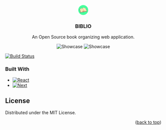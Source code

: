 <div align="center">
  <a href="https://biblio-bookshelf.netlify.app">
  <img src="public/images/favicon.ico" alt="Logo" width="32" height="32">
  </a>

  <h3 align="center">BIBLIO</h3>

  <p align="center">
    An Open Source book organizing web application.
    <br />
  </p>
</div>

<p align="center">
    <img alt="Showcase" src="https://i.imgur.com/1wUfmJR.jpeg" width="600">
    <img alt="Showcase" src="https://i.imgur.com/1wUfmJR.jpeg" width="600">
</p>

[![Build Status](https://badges.netlify.com/api/biblio-bookshelf.netlify.app.svg?branch=main)](https://app.netlify.com/sites/biblio-bookshelf.netlify.app/deploys)


### Built With
* [![React][React.js]][React-url]
* [![Next][Next.js]][Next-url]


## License
Distributed under the MIT License.

<p align="right">(<a href="#readme-top">back to top</a>)</p>

<!-- MARKDOWN LINKS & IMAGES -->
<!-- https://www.markdownguide.org/basic-syntax/#reference-style-links -->
[product-screenshot]: https://i.imgur.com/uWuYsMX.jpeg
[Next.js]: https://img.shields.io/badge/next.js-000000?style=for-the-badge&logo=nextdotjs&logoColor=white
[Next-url]: https://nextjs.org/
[React.js]: https://img.shields.io/badge/React-20232A?style=for-the-badge&logo=react&logoColor=61DAFB
[React-url]: https://reactjs.org/
